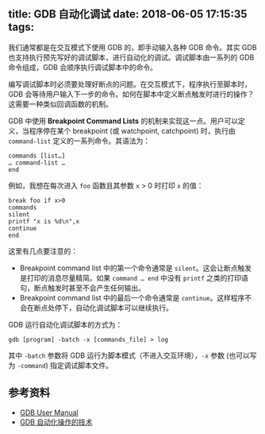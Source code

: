 title: GDB 自动化调试
date: 2018-06-05 17:15:35
tags:
---

我们通常都是在交互模式下使用 GDB 的，即手动输入各种 GDB 命令。其实 GDB 也支持执行预先写好的调试脚本，进行自动化的调试。调试脚本由一系列的 GDB 命令组成，GDB 会顺序执行调试脚本中的命令。

编写调试脚本时必须要处理好断点的问题。在交互模式下，程序执行至脚本时，GDB 会等待用户输入下一步的命令。如何在脚本中定义断点触发时进行的操作？这需要一种类似回调函数的机制。

GDB 中使用 **Breakpoint Command Lists** 的机制来实现这一点。用户可以定义，当程序停在某个 breakpoint (或 watchpoint, catchpoint) 时，执行由 `command-list` 定义的一系列命令。其语法为：

```gdb
commands [list…]
… command-list …
end
```

例如，我想在每次进入 `foo` 函数且其参数 `x` > 0 时打印 `x` 的值：

```gdb
break foo if x>0
commands
silent
printf "x is %d\n",x
continue
end
```

这里有几点要注意的：

+ Breakpoint command list 中的第一个命令通常是 `silent`。这会让断点触发是打印的消息尽量精简。如果 `command … end` 中没有 `printf` 之类的打印语句，断点触发时甚至不会产生任何输出。
+ Breakpoint command list 中的最后一个命令通常是 `continue`。这样程序不会在断点处停下，自动化调试脚本可以继续执行。

GDB 运行自动化调试脚本的方式为：

```Shell
gdb [program] -batch -x [commands_file] > log
```

其中 `-batch` 参数将 GDB 运行为脚本模式（不进入交互环境），`-x` 参数 (也可以写为 `-command`) 指定调试脚本文件。

## 参考资料

+ [GDB User Manual](https://sourceware.org/gdb/current/onlinedocs/gdb/)
+ [GDB 自动化操作的技术](https://segmentfault.com/a/1190000005367875)
